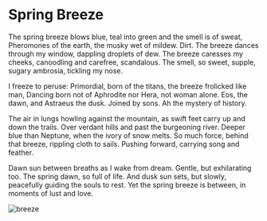 # Spring Breeze

The spring breeze blows blue, teal into green and the smell is of sweat,
Pheromones of the earth, the musky wet of mildew. Dirt. 
The breeze dances through my window, dappling droplets of dew.
The breeze caresses my cheeks, canoodling and carefree, scandalous.
The smell, so sweet, supple, sugary ambrosia, tickling my nose.

I freeze to peruse:
Primordial, born of the titans, the breeze frolicked like man,
Dancing born not of Aphrodite nor Hera, not woman alone. 
Eos, the dawn, and Astraeus the dusk. Joined by sons.
Ah the mystery of history.

The air in lungs howling against the mountain, 
as swift feet carry up and down the trails.
Over verdant hills and past the burgeoning river.
Deeper blue than Neptune, when the ivory of snow melts.
So much force, behind that breeze, rippling cloth to sails.
Pushing forward, carrying song and feather.

Dawn sun between breaths as I wake from dream.
Gentle, but exhilarating too. The spring dawn, so full of life.
And  dusk sun sets, but slowly, peacefully guiding the souls to rest.
Yet the spring breeze is between, in moments of lust and love.

![breeze](https://workers-ai.eankrenzin.workers.dev/?key=image-1709323629019.png)